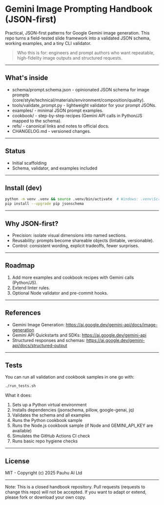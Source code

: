 # Gemini Image Prompting Handbook (JSON-first)

Practical, JSON-first patterns for Google Gemini image generation.
This repo turns a field-tested slide framework into a validated JSON schema, working examples, and a tiny CLI validator.

> Who this is for: engineers and prompt authors who want repeatable, high-fidelity image outputs and structured requests.

---

## What's inside

- schema/prompt.schema.json - opinionated JSON schema for image prompts (core/style/technical/materials/environment/composition/quality).
- tools/validate_prompt.py - lightweight validator for your prompt JSONs.
- examples/ - minimal JSON prompt examples.
- cookbook/ - step-by-step recipes (Gemini API calls in Python/JS mapped to the schema).
- refs/ - canonical links and notes to official docs.
- CHANGELOG.md - versioned changes.

---

## Status

- Initial scaffolding
- Schema, validator, and examples included

---

## Install (dev)

```bash
python -m venv .venv && source .venv/bin/activate  # Windows: .venv\Scripts\activate
pip install --upgrade pip jsonschema
```

---

## Why JSON-first?

- Precision: isolate visual dimensions into named sections.
- Reusability: prompts become shareable objects (lintable, versionable).
- Control: consistent wording, explicit tradeoffs, fewer surprises.

---

## Roadmap

1. Add more examples and cookbook recipes with Gemini calls (Python/JS).
2. Extend linter rules.
3. Optional Node validator and pre-commit hooks.

---

## References

- Gemini Image Generation: https://ai.google.dev/gemini-api/docs/image-generation
- Gemini API Quickstarts and SDKs: https://ai.google.dev/gemini-api
- Structured responses and schemas: https://ai.google.dev/gemini-api/docs/structured-output

---

## Tests

You can run all validation and cookbook samples in one go with:

```bash
./run_tests.sh
```

What it does:
1. Sets up a Python virtual environment
2. Installs dependencies (jsonschema, pillow, google-genai, jq)
3. Validates the schema and all examples
4. Runs the Python cookbook sample
5. Runs the Node.js cookbook sample (if Node and GEMINI_API_KEY are available)
6. Simulates the GitHub Actions CI check
7. Runs basic repo hygiene checks

---
## License

MIT - Copyright (c) 2025 Pauhu AI Ltd

---

Note: This is a closed handbook repository.
Pull requests (requests to change this repo) will not be accepted.
If you want to adapt or extend, please fork or download your own copy.
